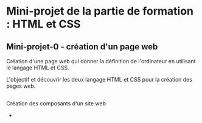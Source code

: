 # Mini-projet de la partie de formation : HTML et CSS


## Mini-projet-0 - création d'un page web

Création d'une page web qui donner la définition de l'ordinateur en utilisant le langage HTML et CSS.

L'objectif et découvrir les deux langage HTML et CSS pour la création des pages web.

##  

Création des composants d'un site web 

- 